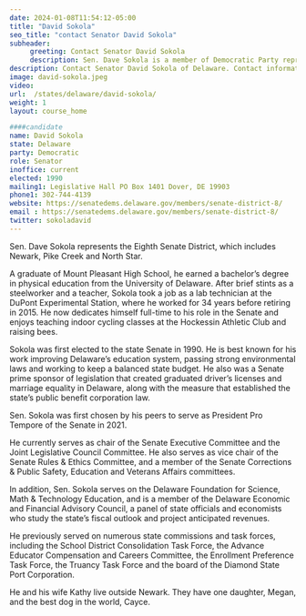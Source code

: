 ```yaml
---
date: 2024-01-08T11:54:12-05:00
title: "David Sokola"
seo_title: "contact Senator David Sokola"
subheader:
     greeting: Contact Senator David Sokola
     description: Sen. Dave Sokola is a member of Democratic Party represents the Eighth District in Delaware State Senate, which includes Newark, Pike Creek and North Star.
description: Contact Senator David Sokola of Delaware. Contact information for David Sokola includes email address, phone number, and mailing address.
image: david-sokola.jpeg
video:
url:  /states/delaware/david-sokola/
weight: 1
layout: course_home

####candidate
name: David Sokola
state: Delaware
party: Democratic
role: Senator
inoffice: current
elected: 1990
mailing1: Legislative Hall PO Box 1401 Dover, DE 19903
phone1: 302-744-4139
website: https://senatedems.delaware.gov/members/senate-district-8/
email : https://senatedems.delaware.gov/members/senate-district-8/
twitter: sokoladavid
---
```


Sen. Dave Sokola represents the Eighth Senate District, which includes Newark, Pike Creek and North Star.

A graduate of Mount Pleasant High School, he earned a bachelor’s degree in physical education from the University of Delaware. After brief stints as a steelworker and a teacher, Sokola took a job as a lab technician at the DuPont Experimental Station, where he worked for 34 years before retiring in 2015. He now dedicates himself full-time to his role in the Senate and enjoys teaching indoor cycling classes at the Hockessin Athletic Club and raising bees.

Sokola was first elected to the state Senate in 1990. He is best known for his work improving Delaware’s education system, passing strong environmental laws and working to keep a balanced state budget. He also was a Senate prime sponsor of legislation that created graduated driver’s licenses and marriage equality in Delaware, along with the measure that established the state’s public benefit corporation law.

Sen. Sokola was first chosen by his peers to serve as President Pro Tempore of the Senate in 2021.

He currently serves as chair of the Senate Executive Committee and the Joint Legislative Council Committee. He also serves as vice chair of the Senate Rules & Ethics Committee, and a member of the Senate Corrections & Public Safety, Education and Veterans Affairs committees.

In addition, Sen. Sokola serves on the Delaware Foundation for Science, Math & Technology Education, and is a member of the Delaware Economic and Financial Advisory Council, a panel of state officials and economists who study the state’s fiscal outlook and project anticipated revenues.

He previously served on numerous state commissions and task forces, including the School District Consolidation Task Force, the Advance Educator Compensation and Careers Committee, the Enrollment Preference Task Force, the Truancy Task Force and the board of the Diamond State Port Corporation.

He and his wife Kathy live outside Newark. They have one daughter, Megan, and the best dog in the world, Cayce.

